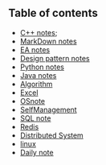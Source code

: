 ## Table of contents
* [C++ notes](https://github.com/zhaojinzhou/notes/blob/master/C%2B%2B%20note.md);
* [MarkDown notes](https://github.com/zhaojinzhou/notes/blob/master/MarkDown_notes.md)
* [EA notes]()
* [Design pattern notes](https://github.com/zhaojinzhou/notes/blob/master/Design%20Patterns%20Note.md)
* [Python notes]()
* [Java notes]()
* [Algorithm](https://github.com/zhaojinzhou/notes/blob/master/Algorithm.md)
* [Excel](https://github.com/zhaojinzhou/notes/blob/master/Excel.md)
* [OSnote](https://github.com/zhaojinzhou/notes/blob/master/OSnote.md)
* [SelfManagement](https://github.com/zhaojinzhou/notes/blob/master/SelfManage.md)
* [SQL note](https://github.com/zhaojinzhou/notes/blob/master/SqlNote.md)
* [Redis](https://github.com/zhaojinzhou/notes/blob/master/redis.md)
* [Distributed System](https://github.com/zhaojinzhou/notes/blob/master/%E5%88%86%E5%B8%83%E5%BC%8F.md)  
* [linux](https://github.com/zhaojinzhou/notes/blob/master/linux.md)  
* [Daily note](https://github.com/zhaojinzhou/notes/blob/master/daily_note.md)
